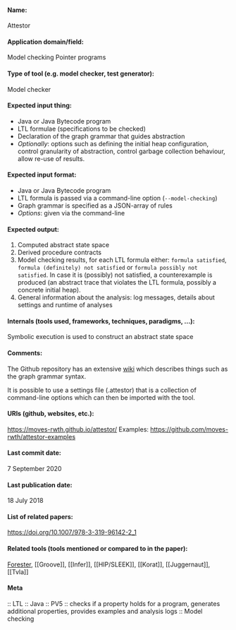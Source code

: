#### Name:
Attestor

#### Application domain/field:
Model checking
Pointer programs

#### Type of tool (e.g. model checker, test generator):
Model checker

#### Expected input thing:
- Java or Java Bytecode program
- LTL formulae (specifications to be checked)
- Declaration of the graph grammar that guides abstraction
- *Optionally*: options such as defining the initial heap configuration, control granularity of abstraction, control garbage collection behaviour, allow re-use of results.

#### Expected input format:
- Java or Java Bytecode program
- LTL formula is passed via a command-line option (`--model-checking`)
- Graph grammar is specified as a JSON-array of rules
- *Options*: given via the command-line

#### Expected output:
1. Computed abstract state space
2. Derived procedure contracts
3. Model checking results, for each LTL formula either: `formula satisfied`, `formula (definitely) not satisfied` or `formula possibly not satisfied`. In case it is (possibly) not satisfied, a counterexample is produced (an abstract trace that violates the LTL formula, possibly a concrete initial heap).
4. General information about the analysis: log messages, details about settings and runtime of analyses

#### Internals (tools used, frameworks, techniques, paradigms, ...):
Symbolic execution is used to construct an abstract state space

#### Comments:
The Github repository has an extensive [wiki](https://github.com/moves-rwth/attestor/wiki) which describes things such as the graph grammar syntax.

It is possible to use a settings file (.attestor) that is a collection of command-line options which can then be imported with the tool.

#### URIs (github, websites, etc.):
https://moves-rwth.github.io/attestor/
Examples: https://github.com/moves-rwth/attestor-examples

#### Last commit date:
7 September 2020

#### Last publication date:
18 July 2018

#### List of related papers:
https://doi.org/10.1007/978-3-319-96142-2_1

#### Related tools (tools mentioned or compared to in the paper):
[Forester](../Forester.md), [[Groove]], [[Infer]], [[HIP/SLEEK]], [[Korat]], [[Juggernaut]], [[Tvla]]

#### Meta
:: LTL
:: Java
:: PV5 :: checks if a property holds for a program, generates additional properties, provides examples and analysis logs
:: Model checking